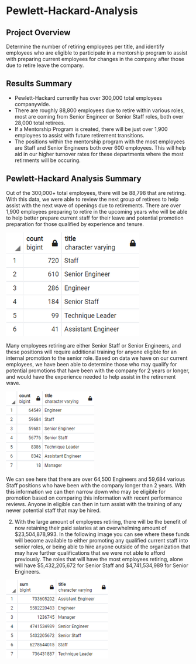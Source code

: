 # Pewlett-Hackard-Analysis

## Project Overview 
Determine the number of retiring employees per title, and identify employees who are eligible to participate in a mentorship program to assist with preparing current employees for changes in the company after those due to retire leave the company.

## Results Summary 
- Pewlett-Hackard currently has over 300,000 total employees companywide.
- There are roughly 88,800 employees due to retire within various roles, most are coming from Senior Engineer or Senior Staff roles, both over 28,000 total retirees.
- If a Mentorship Program is created, there will be just over 1,900 employees to assist with future retirement transitions.
- The positions within the mentorship program with the most employees are Staff and Senior Engineers both over 600 employees. This will help aid in our higher turnover rates for these departments where the most retirments will be occuring.


## Pewlett-Hackard Analysis Summary 
Out of the 300,000+ total employees, there will be 88,798 that are retiring. With this data, we were able to review the next group of retirees to help assist with the next wave of openings due to retirements. There are over 1,900 employees preparing to retire in the upcoming years who will be able to help better prepare current staff for their leave and potential promotion preparation for those qualified by experience and tenure.

![Eligible_Mentors_by_Dept](https://raw.githubusercontent.com/aquinn107/Pewlett-Hackard-Analysis/main/Eligible%20Mentors%20by%20Dept.png)

Many employees retiring are either Senior Staff or Senior Engineers, and these positions will require additional training for anyone eligible for an internal promotion to the senior role. Based on data we have on our current employees, we have been able to determine those who may qualify for potential promotions that have been with the company for 2 years or longer, and would have the experience needed to help assist in the retirement wave.

![Promotion_Eligible](https://raw.githubusercontent.com/aquinn107/Pewlett-Hackard-Analysis/main/Promotion%20Eligible.png)

We can see here that there are over 64,500 Engineers and 59,684 various Staff positions who have been with the company longer than 2 years. With this information we can then narrow down who may be eligible for promotion based on comparing this information with recent performance reviews. Anyone in eligible can then in turn assist with the training of any newer potential staff that may be hired.

2. With the large amount of employees retiring, there will be the benefit of now retaining their paid salaries at an overwhelming amount of $23,504,878,993. In the following image you can see where these funds will become available to either promoting any qualified current staff into senior roles, or being able to hire anyone outside of the organization that may have further qualifications that we were not able to afford previously. The roles that will have the most employees retiring, alone will have $5,432,205,672 for Senior Staff and $4,741,534,989 for Senior Engineers.

![Available_Retired_Salaries](https://raw.githubusercontent.com/aquinn107/Pewlett-Hackard-Analysis/main/Available%20Retired%20Salaries.png)
